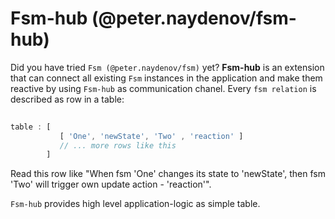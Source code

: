 # Fsm-hub (@peter.naydenov/fsm-hub)

Did you have tried `Fsm (@peter.naydenov/fsm)` yet? **Fsm-hub** is an extension that can connect all existing  `Fsm` instances in the application and make them reactive by using `Fsm-hub` as communication chanel. Every `fsm relation` is described as row in a table:

```js
 
table : [
           [ 'One', 'newState', 'Two' , 'reaction' ]
           // ... more rows like this
        ]
```

Read this row like "When fsm 'One' changes its state to 'newState', then fsm 'Two' will trigger own update action - 'reaction'".

`Fsm-hub` provides high level application-logic as simple table.
